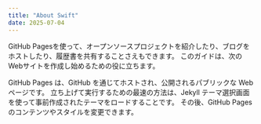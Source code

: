 ```yaml
---
title: "About Swift"
date: 2025-07-04
---
```

GitHub Pagesを使って、オープンソースプロジェクトを紹介したり、ブログをホストしたり、履歴書を共有することさえもできます。 
このガイドは、次のWebサイトを作成し始めるための役に立ちます。

GitHub Pages は、GitHub を通じてホストされ、公開されるパブリックな Web ページです。
立ち上げて実行するための最速の方法は、Jekyll テーマ選択画面を使って事前作成されたテーマをロードすることです。
その後、GitHub Pagesのコンテンツやスタイルを変更できます。
